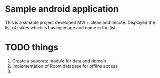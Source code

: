 # Sample android application

This is a simaple project developed MVI + clean architecute. Displayed the list of cakes which is having image and name in the list. 

# TODO things
1. Create a seperate module for data and domain
2. Implementation of Room database for offline access
3. 
